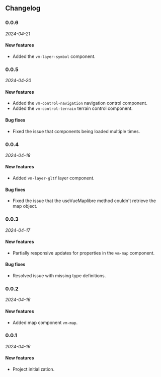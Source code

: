 <!--
 * @Author: zouyaoji@https://github.com/zouyaoji
 * @Date: 2024-04-17 10:22:05
 * @Description: Do not edit
 * @LastEditors: zouyaoji 370681295@qq.com
 * @LastEditTime: 2024-04-21 20:16:12
 * @FilePath: \vue-maplibre\CHANGELOG.en-US.md
-->

## Changelog

### 0.0.6

_2024-04-21_

#### New features

- Added the `vm-layer-symbol` component.

### 0.0.5

_2024-04-20_

#### New features

- Added the `vm-control-navigation` navigation control component.
- Added the `vm-control-terrain` terrain control component.

#### Bug fixes

- Fixed the issue that components being loaded multiple times.

### 0.0.4

_2024-04-18_

#### New features

- Added `vm-layer-gltf` layer component.

#### Bug fixes

- Fixed the issue that the useVueMaplibre method couldn't retrieve the map object.

### 0.0.3

_2024-04-17_

#### New features

- Partially responsive updates for properties in the `vm-map` component.

#### Bug fixes

- Resolved issue with missing type definitions.

### 0.0.2

_2024-04-16_

#### New features

- Added map component `vm-map`.

### 0.0.1

_2024-04-16_

#### New features

- Project initialization.
